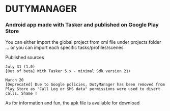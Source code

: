 # DUTYMANAGER

### Android app made with Tasker and published on Google Play Store

You can either import the global project from xml file under projects folder ... or you can import each specific tasks/profiles/scenes

Published sources
```
July 31 (1.0) 
[Out of beta] With Tasker 5.x - minimal Sdk version 21+
```

```
March 20 
[Deprecated] Due to Google policies, DutyManager has been removed from Play Store as "Call Log or SMS data" permissions were used to divert calls. Shame !
```
As for information and fun, the apk file is available for download

